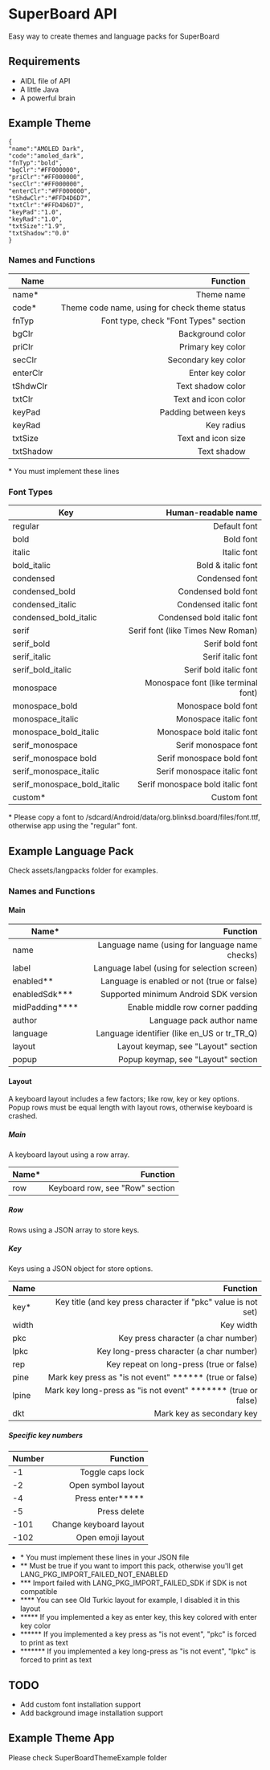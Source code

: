 # SuperBoard API
Easy way to create themes and language packs for SuperBoard

## Requirements
- AIDL file of API
- A little Java
- A powerful brain

## Example Theme
```
{
"name":"AMOLED Dark",
"code":"amoled_dark",
"fnTyp":"bold",
"bgClr":"#FF000000",
"priClr":"#FF000000",
"secClr":"#FF000000",
"enterClr":"#FF000000",
"tShdwClr":"#FFD4D6D7",
"txtClr":"#FFD4D6D7",
"keyPad":"1.0",
"keyRad":"1.0",
"txtSize":"1.9",
"txtShadow":"0.0"
}
```

### Names and Functions
| Name     | Function      |
|----------|--------------:|
| name* | Theme name |
| code* | Theme code name, using for check theme status |
| fnTyp | Font type, check "Font Types" section |
| bgClr | Background color |
| priClr | Primary key color |
| secClr | Secondary key color |
| enterClr | Enter key color |
| tShdwClr | Text shadow color |
| txtClr | Text and icon color |
| keyPad | Padding between keys |
| keyRad | Key radius |
| txtSize | Text and icon size |
| txtShadow | Text shadow |

\* You must implement these lines

### Font Types
| Key     | Human-readable name |
|----------|--------------:|
| regular | Default font |
| bold | Bold font |
| italic | Italic font |
| bold_italic | Bold & italic font |
| condensed | Condensed font |
| condensed_bold | Condensed bold font |
| condensed_italic | Condensed italic font |
| condensed_bold_italic | Condensed bold italic font |
| serif | Serif font (like Times New Roman) |
| serif_bold | Serif bold font |
| serif_italic | Serif italic font |
| serif_bold_italic | Serif bold italic font |
| monospace | Monospace font (like terminal font) |
| monospace_bold | Monospace bold font |
| monospace_italic | Monospace italic font |
| monospace_bold_italic | Monospace bold italic font |
| serif_monospace | Serif monospace font |
| serif_monospace bold | Serif monospace bold font |
| serif_monospace_italic | Serif monospace italic font |
| serif_monospace_bold_italic | Serif monospace bold italic font |
| custom* | Custom font |

\* Please copy a font to /sdcard/Android/data/org.blinksd.board/files/font.ttf, otherwise app using the "regular" font.

## Example Language Pack
Check assets/langpacks folder for examples.

### Names and Functions

#### Main
| Name*    | Function      |
|----------|--------------:|
| name | Language name (using for language name checks) |
| label | Language label (using for selection screen) |
| enabled** | Language is enabled or not (true or false) |
| enabledSdk*** | Supported minimum Android SDK version |
| midPadding**** | Enable middle row corner padding |
| author | Language pack author name |
| language | Language identifier (like en_US or tr_TR_Q) |
| layout | Layout keymap, see "Layout" section |
| popup | Popup keymap, see "Layout" section |

#### Layout
A keyboard layout includes a few factors; like row, key or key options.
Popup rows must be equal length with layout rows, otherwise keyboard is crashed.

##### Main
A keyboard layout using a row array.

| Name*    | Function      |
|----------|--------------:|
| row | Keyboard row, see "Row" section |

##### Row
Rows using a JSON array to store keys.

##### Key
Keys using a JSON object for store options.

| Name    | Function      |
|---------|--------------:|
| key* | Key title (and key press character if "pkc" value is not set) |
| width | Key width |
| pkc | Key press character (a char number) |
| lpkc | Key long-press character (a char number) |
| rep | Key repeat on long-press (true or false) |
| pine | Mark key press as "is not event" \*\*\*\*\*\* (true or false) |
| lpine | Mark key long-press as "is not event" \*\*\*\*\*\*\* (true or false) |
| dkt | Mark key as secondary key |

##### Specific key numbers
| Number    | Function      |
|-----------|--------------:|
| -1 | Toggle caps lock |
| -2 | Open symbol layout |
| -4 | Press enter\*\*\*\*\* |
| -5 | Press delete |
| -101 | Change keyboard layout |
| -102 | Open emoji layout |

- \*             You must implement these lines in your JSON file
- \*\*           Must be true if you want to import this pack, otherwise you'll get LANG_PKG_IMPORT_FAILED_NOT_ENABLED
- \*\*\*         Import failed with LANG_PKG_IMPORT_FAILED_SDK if SDK is not compatible
- \*\*\*\*       You can see Old Turkic layout for example, I disabled it in this layout
- \*\*\*\*\*     If you implemented a key as enter key, this key colored with enter key color
- \*\*\*\*\*\*   If you implemented a key press as "is not event", "pkc" is forced to print as text
- \*\*\*\*\*\*\* If you implemented a key long-press as "is not event", "lpkc" is forced to print as text

## TODO
- Add custom font installation support
- Add background image installation support

## Example Theme App
Please check SuperBoardThemeExample folder
